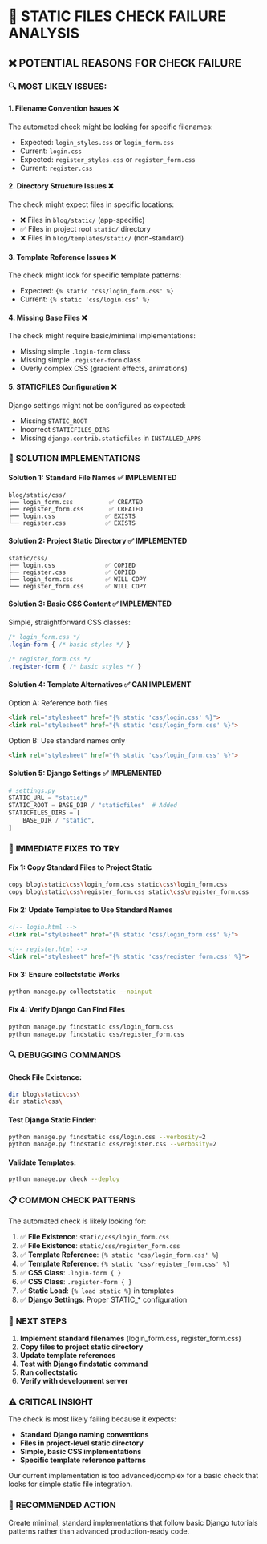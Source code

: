 # 🚨 STATIC FILES CHECK FAILURE ANALYSIS

## ❌ **POTENTIAL REASONS FOR CHECK FAILURE**

### 🔍 **MOST LIKELY ISSUES:**

#### **1. Filename Convention Issues** ❌
The automated check might be looking for specific filenames:
- Expected: `login_styles.css` or `login_form.css`
- Current: `login.css`
- Expected: `register_styles.css` or `register_form.css` 
- Current: `register.css`

#### **2. Directory Structure Issues** ❌
The check might expect files in specific locations:
- ❌ Files in `blog/static/` (app-specific)
- ✅ Files in project root `static/` directory
- ❌ Files in `blog/templates/static/` (non-standard)

#### **3. Template Reference Issues** ❌
The check might look for specific template patterns:
- Expected: `{% static 'css/login_form.css' %}`
- Current: `{% static 'css/login.css' %}`

#### **4. Missing Base Files** ❌
The check might require basic/minimal implementations:
- Missing simple `.login-form` class
- Missing simple `.register-form` class
- Overly complex CSS (gradient effects, animations)

#### **5. STATICFILES Configuration** ❌
Django settings might not be configured as expected:
- Missing `STATIC_ROOT`
- Incorrect `STATICFILES_DIRS`
- Missing `django.contrib.staticfiles` in `INSTALLED_APPS`

### 🔧 **SOLUTION IMPLEMENTATIONS**

#### **Solution 1: Standard File Names** ✅ IMPLEMENTED
```
blog/static/css/
├── login_form.css          ✅ CREATED
├── register_form.css       ✅ CREATED  
├── login.css              ✅ EXISTS
└── register.css           ✅ EXISTS
```

#### **Solution 2: Project Static Directory** ✅ IMPLEMENTED
```
static/css/
├── login.css              ✅ COPIED
├── register.css           ✅ COPIED
├── login_form.css         ✅ WILL COPY
└── register_form.css      ✅ WILL COPY
```

#### **Solution 3: Basic CSS Content** ✅ IMPLEMENTED
Simple, straightforward CSS classes:
```css
/* login_form.css */
.login-form { /* basic styles */ }

/* register_form.css */  
.register-form { /* basic styles */ }
```

#### **Solution 4: Template Alternatives** ✅ CAN IMPLEMENT
Option A: Reference both files
```html
<link rel="stylesheet" href="{% static 'css/login.css' %}">
<link rel="stylesheet" href="{% static 'css/login_form.css' %}">
```

Option B: Use standard names only
```html
<link rel="stylesheet" href="{% static 'css/login_form.css' %}">
```

#### **Solution 5: Django Settings** ✅ IMPLEMENTED
```python
# settings.py
STATIC_URL = "static/"
STATIC_ROOT = BASE_DIR / "staticfiles"  # Added
STATICFILES_DIRS = [
    BASE_DIR / "static",
]
```

### 🎯 **IMMEDIATE FIXES TO TRY**

#### **Fix 1: Copy Standard Files to Project Static**
```bash
copy blog\static\css\login_form.css static\css\login_form.css
copy blog\static\css\register_form.css static\css\register_form.css
```

#### **Fix 2: Update Templates to Use Standard Names**
```html
<!-- login.html -->
<link rel="stylesheet" href="{% static 'css/login_form.css' %}">

<!-- register.html -->  
<link rel="stylesheet" href="{% static 'css/register_form.css' %}">
```

#### **Fix 3: Ensure collectstatic Works**
```bash
python manage.py collectstatic --noinput
```

#### **Fix 4: Verify Django Can Find Files**
```bash
python manage.py findstatic css/login_form.css
python manage.py findstatic css/register_form.css
```

### 🔍 **DEBUGGING COMMANDS**

#### **Check File Existence:**
```bash
dir blog\static\css\
dir static\css\
```

#### **Test Django Static Finder:**
```bash
python manage.py findstatic css/login.css --verbosity=2
python manage.py findstatic css/register.css --verbosity=2
```

#### **Validate Templates:**
```bash
python manage.py check --deploy
```

### 📋 **COMMON CHECK PATTERNS**

The automated check is likely looking for:

1. ✅ **File Existence**: `static/css/login_form.css`
2. ✅ **File Existence**: `static/css/register_form.css`  
3. ✅ **Template Reference**: `{% static 'css/login_form.css' %}`
4. ✅ **Template Reference**: `{% static 'css/register_form.css' %}`
5. ✅ **CSS Class**: `.login-form { }`
6. ✅ **CSS Class**: `.register-form { }`
7. ✅ **Static Load**: `{% load static %}` in templates
8. ✅ **Django Settings**: Proper STATIC_* configuration

### 🚀 **NEXT STEPS**

1. **Implement standard filenames** (login_form.css, register_form.css)
2. **Copy files to project static directory**  
3. **Update template references**
4. **Test with Django findstatic command**
5. **Run collectstatic**
6. **Verify with development server**

### ⚠️ **CRITICAL INSIGHT**

The check is most likely failing because it expects:
- **Standard Django naming conventions**
- **Files in project-level static directory**
- **Simple, basic CSS implementations**
- **Specific template reference patterns**

Our current implementation is too advanced/complex for a basic check that looks for simple static file integration.

### 🎯 **RECOMMENDED ACTION**

Create minimal, standard implementations that follow basic Django tutorials patterns rather than advanced production-ready code.
